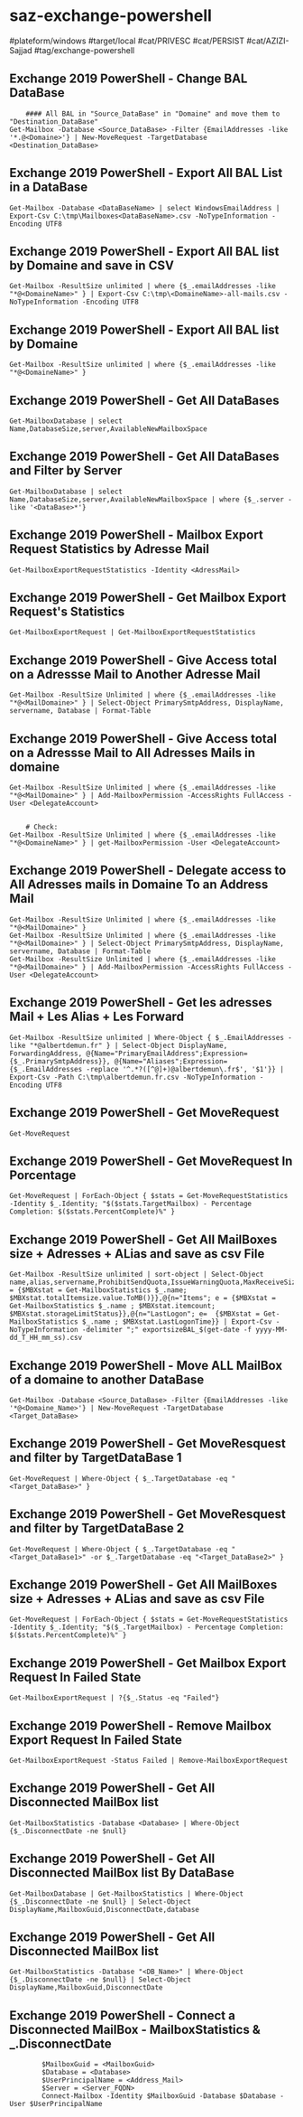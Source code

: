 # saz-exchange-powershell

#plateform/windows
#target/local
#cat/PRIVESC
#cat/PERSIST
#cat/AZIZI-Sajjad
#tag/exchange-powershell

## Exchange 2019 PowerShell - Change BAL DataBase
```
    #### All BAL in "Source_DataBase" in "Domaine" and move them to "Destination_DataBase"
Get-Mailbox -Database <Source_DataBase> -Filter {EmailAddresses -like '*.@<Domaine>'} | New-MoveRequest -TargetDatabase <Destination_DataBase>
```


## Exchange 2019 PowerShell - Export All BAL List in a DataBase
```
Get-Mailbox -Database <DataBaseName> | select WindowsEmailAddress | Export-Csv C:\tmp\Mailboxes<DataBaseName>.csv -NoTypeInformation -Encoding UTF8
```



## Exchange 2019 PowerShell - Export All BAL list by Domaine and save in CSV
```
Get-Mailbox -ResultSize unlimited | where {$_.emailAddresses -like "*@<DomaineName>" } | Export-Csv C:\tmp\<DomaineName>-all-mails.csv -NoTypeInformation -Encoding UTF8
```


## Exchange 2019 PowerShell - Export All BAL list by Domaine
```
Get-Mailbox -ResultSize unlimited | where {$_.emailAddresses -like "*@<DomaineName>" }
```



## Exchange 2019 PowerShell - Get All DataBases
```
Get-MailboxDatabase | select Name,DatabaseSize,server,AvailableNewMailboxSpace
```


## Exchange 2019 PowerShell - Get All DataBases and Filter by Server
```
Get-MailboxDatabase | select Name,DatabaseSize,server,AvailableNewMailboxSpace | where {$_.server -like '<DataBase>*'}
```


## Exchange 2019 PowerShell - Mailbox Export Request Statistics by Adresse Mail
```
Get-MailboxExportRequestStatistics -Identity <AdressMail>
```


## Exchange 2019 PowerShell - Get Mailbox Export Request's Statistics
```
Get-MailboxExportRequest | Get-MailboxExportRequestStatistics
```


## Exchange 2019 PowerShell - Give Access total on a Adressse Mail to Another Adresse Mail
```
Get-Mailbox -ResultSize Unlimited | where {$_.emailAddresses -like "*@<MailDomaine>" } | Select-Object PrimarySmtpAddress, DisplayName, servername, Database | Format-Table
```


## Exchange 2019 PowerShell - Give Access total on a Adressse Mail to All Adresses Mails in domaine
```
Get-Mailbox -ResultSize Unlimited | where {$_.emailAddresses -like "*@<MailDomaine>" } | Add-MailboxPermission -AccessRights FullAccess -User <DelegateAccount>


    # Check:
Get-Mailbox -ResultSize Unlimited | where {$_.emailAddresses -like "*@<DomaineName>" } | get-MailboxPermission -User <DelegateAccount>
```


## Exchange 2019 PowerShell - Delegate access to All Adresses mails in Domaine To an Address Mail
```
Get-Mailbox -ResultSize Unlimited | where {$_.emailAddresses -like "*@<MailDomaine>" }
Get-Mailbox -ResultSize Unlimited | where {$_.emailAddresses -like "*@<MailDomaine>" } | Select-Object PrimarySmtpAddress, DisplayName, servername, Database | Format-Table
Get-Mailbox -ResultSize Unlimited | where {$_.emailAddresses -like "*@<MailDomaine>" } | Add-MailboxPermission -AccessRights FullAccess -User <DelegateAccount>
```


## Exchange 2019 PowerShell - Get les adresses Mail + Les Alias + Les Forward
```
Get-Mailbox -ResultSize unlimited | Where-Object { $_.EmailAddresses -like "*@albertdemun.fr" } | Select-Object DisplayName, ForwardingAddress, @{Name="PrimaryEmailAddress";Expression={$_.PrimarySmtpAddress}}, @{Name="Aliases";Expression={$_.EmailAddresses -replace '^.*?([^@]+)@albertdemun\.fr$', '$1'}} | Export-Csv -Path C:\tmp\albertdemun.fr.csv -NoTypeInformation -Encoding UTF8
```


## Exchange 2019 PowerShell - Get MoveRequest
```
Get-MoveRequest
```


## Exchange 2019 PowerShell - Get MoveRequest In Porcentage
```
Get-MoveRequest | ForEach-Object { $stats = Get-MoveRequestStatistics -Identity $_.Identity; "$($stats.TargetMailbox) - Percentage Completion: $($stats.PercentComplete)%" }
```


## Exchange 2019 PowerShell - Get All MailBoxes size + Adresses + ALias and save as csv File
```
Get-Mailbox -ResultSize unlimited | sort-object | Select-Object name,alias,servername,ProhibitSendQuota,IssueWarningQuota,MaxReceiveSize,MaxSendSize,DisplayName,Database,PrimarySmtpAddress,ProhibitSendReceiveQuota,@{n="Size(MB)";e = {$MBXstat = Get-MailboxStatistics $_.name; $MBXstat.totalItemsize.value.ToMB()}},@{n="Items"; e = {$MBXstat = Get-MailboxStatistics $_.name ; $MBXstat.itemcount; $MBXstat.storageLimitStatus}},@{n="LastLogon"; e=  {$MBXstat = Get-MailboxStatistics $_.name ; $MBXstat.LastLogonTime}} | Export-Csv -NoTypeInformation -delimiter ";" exportsizeBAL_$(get-date -f yyyy-MM-dd_T_HH_mm_ss).csv
```


## Exchange 2019 PowerShell - Move ALL MailBox of a domaine to another DataBase
```
Get-Mailbox -Database <Source_DataBase> -Filter {EmailAddresses -like '*@<Domaine_Name>'} | New-MoveRequest -TargetDatabase <Target_DataBase>
```


## Exchange 2019 PowerShell - Get MoveResquest and filter by TargetDataBase 1
```
Get-MoveRequest | Where-Object { $_.TargetDatabase -eq "<Target_DataBase>" }
```


## Exchange 2019 PowerShell - Get MoveResquest and filter by TargetDataBase 2
```
Get-MoveRequest | Where-Object { $_.TargetDatabase -eq "<Target_DataBase1>" -or $_.TargetDatabase -eq "<Target_DataBase2>" }
```


## Exchange 2019 PowerShell - Get All MailBoxes size + Adresses + ALias and save as csv File
```
Get-MoveRequest | ForEach-Object { $stats = Get-MoveRequestStatistics -Identity $_.Identity; "$($_.TargetMailbox) - Percentage Completion: $($stats.PercentComplete)%" }
```


## Exchange 2019 PowerShell - Get Mailbox Export Request In Failed State
```
Get-MailboxExportRequest | ?{$_.Status -eq "Failed"}
```


## Exchange 2019 PowerShell - Remove  Mailbox Export Request In Failed State
```
Get-MailboxExportRequest -Status Failed | Remove-MailboxExportRequest
```


## Exchange 2019 PowerShell - Get All Disconnected MailBox list
```
Get-MailboxStatistics -Database <Database> | Where-Object {$_.DisconnectDate -ne $null}
```


## Exchange 2019 PowerShell - Get All Disconnected MailBox list By DataBase
```
Get-MailboxDatabase | Get-MailboxStatistics | Where-Object {$_.DisconnectDate -ne $null} | Select-Object DisplayName,MailboxGuid,DisconnectDate,database
```


## Exchange 2019 PowerShell - Get All Disconnected MailBox list
```
Get-MailboxStatistics -Database "<DB_Name>" | Where-Object {$_.DisconnectDate -ne $null} | Select-Object DisplayName,MailboxGuid,DisconnectDate
```


## Exchange 2019 PowerShell - Connect a Disconnected MailBox - MailboxStatistics & _.DisconnectDate
```
        $MailboxGuid = <MailboxGuid>
        $Database = <Database>
        $UserPrincipalName = <Address_Mail>
        $Server = <Server_FQDN>
        Connect-Mailbox -Identity $MailboxGuid -Database $Database -User $UserPrincipalName
```

